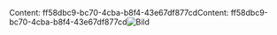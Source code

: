 <span data-ttu-id="9ecc9-101">Content: ff58dbc9-bc70-4cba-b8f4-43e67df877cd</span><span class="sxs-lookup"><span data-stu-id="9ecc9-101">Content: ff58dbc9-bc70-4cba-b8f4-43e67df877cd</span></span>![Bild](4eb16393-9e91-4580-9310-27b112259e9a.png)
